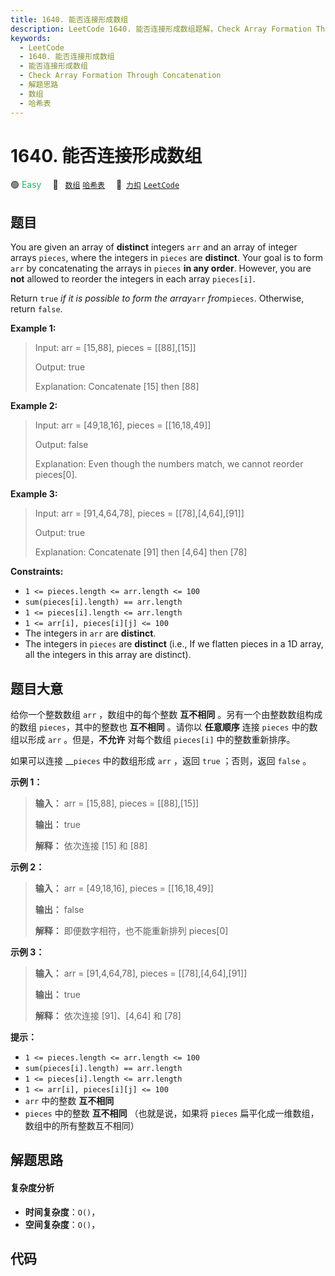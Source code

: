 ```yaml
---
title: 1640. 能否连接形成数组
description: LeetCode 1640. 能否连接形成数组题解，Check Array Formation Through Concatenation，包含解题思路、复杂度分析以及完整的 JavaScript 代码实现。
keywords:
  - LeetCode
  - 1640. 能否连接形成数组
  - 能否连接形成数组
  - Check Array Formation Through Concatenation
  - 解题思路
  - 数组
  - 哈希表
---
```


# 1640. 能否连接形成数组

🟢 <font color=#15bd66>Easy</font>&emsp; 🔖&ensp; [`数组`](/tag/array.md) [`哈希表`](/tag/hash-table.md)&emsp; 🔗&ensp;[`力扣`](https://leetcode.cn/problems/check-array-formation-through-concatenation) [`LeetCode`](https://leetcode.com/problems/check-array-formation-through-concatenation)

## 题目

You are given an array of **distinct** integers `arr` and an array of integer
arrays `pieces`, where the integers in `pieces` are **distinct**. Your goal is
to form `arr` by concatenating the arrays in `pieces` **in any order**.
However, you are **not** allowed to reorder the integers in each array
`pieces[i]`.

Return `true` _if it is possible_ _to form the array_`arr` _from_`pieces`.
Otherwise, return `false`.



**Example 1:**

> Input: arr = [15,88], pieces = [[88],[15]]
> 
> Output: true
> 
> Explanation: Concatenate [15] then [88]

**Example 2:**

> Input: arr = [49,18,16], pieces = [[16,18,49]]
> 
> Output: false
> 
> Explanation: Even though the numbers match, we cannot reorder pieces[0].

**Example 3:**

> Input: arr = [91,4,64,78], pieces = [[78],[4,64],[91]]
> 
> Output: true
> 
> Explanation: Concatenate [91] then [4,64] then [78]

**Constraints:**

  * `1 <= pieces.length <= arr.length <= 100`
  * `sum(pieces[i].length) == arr.length`
  * `1 <= pieces[i].length <= arr.length`
  * `1 <= arr[i], pieces[i][j] <= 100`
  * The integers in `arr` are **distinct**.
  * The integers in `pieces` are **distinct** (i.e., If we flatten pieces in a 1D array, all the integers in this array are distinct).


## 题目大意

给你一个整数数组 `arr` ，数组中的每个整数 **互不相同** 。另有一个由整数数组构成的数组 `pieces`，其中的整数也 **互不相同**
。请你以 **任意顺序** 连接 `pieces` 中的数组以形成 `arr` 。但是，**不允许** 对每个数组 `pieces[i]`
中的整数重新排序。

如果可以连接 __`pieces` 中的数组形成 `arr` ，返回 `true` ；否则，返回 `false` 。



**示例 1：**

> 
> 
> 
> 
> 
> **输入：** arr = [15,88], pieces = [[88],[15]]
> 
> **输出：** true
> 
> **解释：** 依次连接 [15] 和 [88]
> 
> 

**示例 2：**

> 
> 
> 
> 
> 
> **输入：** arr = [49,18,16], pieces = [[16,18,49]]
> 
> **输出：** false
> 
> **解释：** 即便数字相符，也不能重新排列 pieces[0]
> 
> 

**示例 3：**

> 
> 
> 
> 
> 
> **输入：** arr = [91,4,64,78], pieces = [[78],[4,64],[91]]
> 
> **输出：** true
> 
> **解释：** 依次连接 [91]、[4,64] 和 [78]



**提示：**

  * `1 <= pieces.length <= arr.length <= 100`
  * `sum(pieces[i].length) == arr.length`
  * `1 <= pieces[i].length <= arr.length`
  * `1 <= arr[i], pieces[i][j] <= 100`
  * `arr` 中的整数 **互不相同**
  * `pieces` 中的整数 **互不相同** （也就是说，如果将 `pieces` 扁平化成一维数组，数组中的所有整数互不相同）


## 解题思路

#### 复杂度分析

- **时间复杂度**：`O()`，
- **空间复杂度**：`O()`，

## 代码

```javascript

```